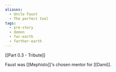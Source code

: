 ```yaml
---
aliases:
  - Uncle Faust
  - The perfect tool
tags:
  - pre-story
  - demon
  - far-earth
  - farther-earth
---
```

[[Part 0.3 - Tribute]] 

Faust was [[Mephisto]]'s chosen mentor for [[Dami]].